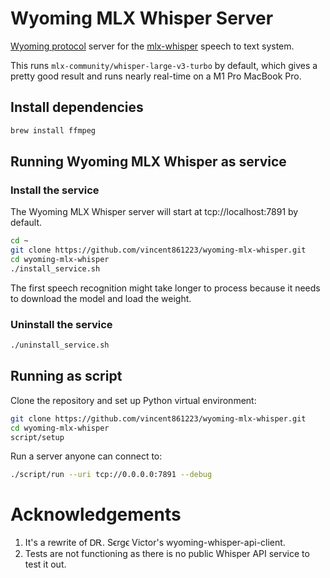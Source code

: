 # Wyoming MLX Whisper Server

[Wyoming protocol](https://github.com/rhasspy/wyoming) server
for the [mlx-whisper](https://pypi.org/project/mlx-whisper) speech to text system.

This runs `mlx-community/whisper-large-v3-turbo` by default, which gives a pretty good result and runs nearly real-time on a M1 Pro MacBook Pro.


## Install dependencies
```sh
brew install ffmpeg
```

## Running Wyoming MLX Whisper as service
### Install the service
The Wyoming MLX Whisper server will start at tcp://localhost:7891 by default.
```sh
cd ~
git clone https://github.com/vincent861223/wyoming-mlx-whisper.git
cd wyoming-mlx-whisper
./install_service.sh
```
The first speech recognition might take longer to process because it needs to download the model and load the weight. 

### Uninstall the service
```sh
./uninstall_service.sh
```

## Running as script 

Clone the repository and set up Python virtual environment:

```sh
git clone https://github.com/vincent861223/wyoming-mlx-whisper.git
cd wyoming-mlx-whisper
script/setup
```

Run a server anyone can connect to:

```sh
./script/run --uri tcp://0.0.0.0:7891 --debug 
```

# Acknowledgements

1. It's a rewrite of ᎠᎡ. Ѕϵrgϵ Ѵictor's wyoming-whisper-api-client.
2. Tests are not functioning as there is no public Whisper API service to test it out.